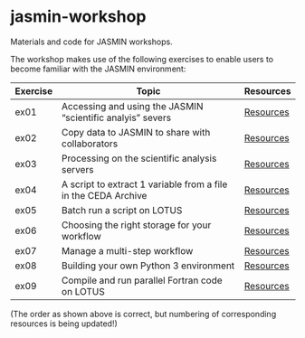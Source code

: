 # jasmin-workshop
Materials and code for JASMIN workshops.

The workshop makes use of the following exercises to enable users to become familiar with the JASMIN environment:

| Exercise | Topic | Resources |
| --- | --- | --- |
| ex01 | Accessing and using the JASMIN “scientific analyis” severs | [Resources](./exercises/ex01) |
| ex02 | Copy data to JASMIN to share with collaborators | [Resources](https://github.com/cedadev/jasmin-workshop/tree/master/exercises/ex02) |
| ex03 | Processing on the scientific analysis servers | [Resources](https://github.com/cedadev/jasmin-workshop/tree/master/exercises/ex03) |
| ex04 | A script to extract 1 variable from a file in the CEDA Archive | [Resources](https://github.com/cedadev/jasmin-workshop/tree/master/exercises/ex04) |
| ex05 | Batch run a script on LOTUS | [Resources](https://github.com/cedadev/jasmin-workshop/tree/master/exercises/ex05) |
| ex06 | Choosing the right storage for your workflow | [Resources](https://github.com/cedadev/jasmin-workshop/tree/master/exercises/ex06) |
| ex07 | Manage a multi-step workflow | [Resources](https://github.com/cedadev/jasmin-workshop/tree/master/exercises/ex07) |
| ex08 | Building your own Python 3 environment | [Resources](https://github.com/cedadev/jasmin-workshop/tree/master/exercises/ex08) |
| ex09 | Compile and run parallel Fortran code on LOTUS | [Resources](https://github.com/cedadev/jasmin-workshop/tree/master/exercises/ex09)


(The order as shown above is correct, but numbering of corresponding resources is being updated!)